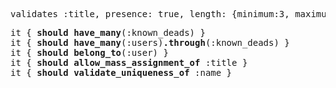 <pre>
validates :title, presence: true, length: {minimum:3, maximum:20}
</pre>
<pre>
it { <b>should have_many</b>(:known_deads) }  
it { <b>should have_many</b>(:users)<b>.through</b>(:known_deads) }  
it { <b>should belong_to</b>(:user) }  
it { <b>should allow_mass_assignment_of</b> :title }
it { <b>should validate_uniqueness_of</b> :name }
</pre>
